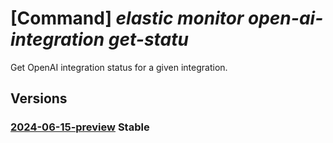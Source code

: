 # [Command] _elastic monitor open-ai-integration get-statu_

Get OpenAI integration status for a given integration.

## Versions

### [2024-06-15-preview](/Resources/mgmt-plane/L3N1YnNjcmlwdGlvbnMve30vcmVzb3VyY2Vncm91cHMve30vcHJvdmlkZXJzL21pY3Jvc29mdC5lbGFzdGljL21vbml0b3JzL3t9L29wZW5haWludGVncmF0aW9ucy97fS9nZXRzdGF0dXM=/2024-06-15-preview.xml) **Stable**

<!-- mgmt-plane /subscriptions/{}/resourcegroups/{}/providers/microsoft.elastic/monitors/{}/openaiintegrations/{}/getstatus 2024-06-15-preview -->
